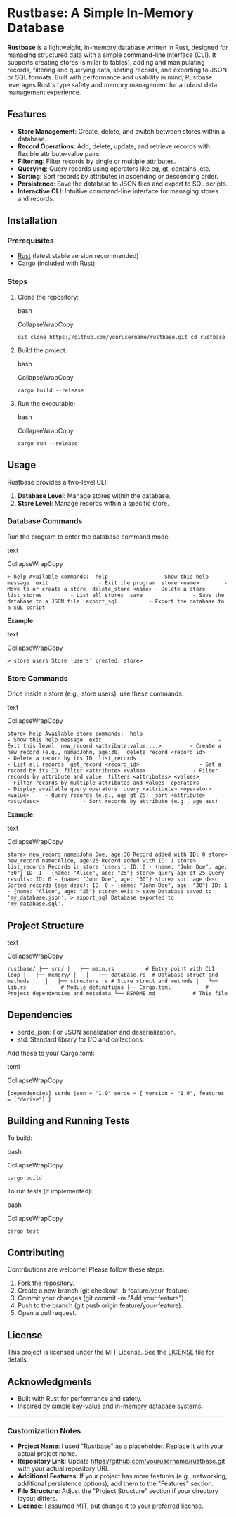 # Rustbase: A Simple In-Memory Database

**Rustbase** is a lightweight, in-memory database written in Rust, designed for managing structured data with a simple command-line interface (CLI). It supports creating stores (similar to tables), adding and manipulating records, filtering and querying data, sorting records, and exporting to JSON or SQL formats. Built with performance and usability in mind, Rustbase leverages Rust's type safety and memory management for a robust data management experience.

## Features

- **Store Management**: Create, delete, and switch between stores within a database.
- **Record Operations**: Add, delete, update, and retrieve records with flexible attribute-value pairs.
- **Filtering**: Filter records by single or multiple attributes.
- **Querying**: Query records using operators like eq, gt, contains, etc.
- **Sorting**: Sort records by attributes in ascending or descending order.
- **Persistence**: Save the database to JSON files and export to SQL scripts.
- **Interactive CLI**: Intuitive command-line interface for managing stores and records.

## Installation

### Prerequisites

- [Rust](https://www.rust-lang.org/tools/install) (latest stable version recommended)
- Cargo (included with Rust)

### Steps

1. Clone the repository:

   bash

   CollapseWrapCopy

   `git clone https://github.com/yourusername/rustbase.git cd rustbase`

2. Build the project:

   bash

   CollapseWrapCopy

   `cargo build --release`

3. Run the executable:

   bash

   CollapseWrapCopy

   `cargo run --release`

## Usage

Rustbase provides a two-level CLI:

1. **Database Level**: Manage stores within the database.
2. **Store Level**: Manage records within a specific store.

### Database Commands

Run the program to enter the database command mode:

text

CollapseWrapCopy

```
> help Available commands:  help                - Show this help message  exit                - Exit the program  store <name>        - Move to or create a store  delete_store <name> - Delete a store  list_stores         - List all stores  save                - Save the database to a JSON file  export_sql          - Export the database to a SQL script
```

**Example**:

text

CollapseWrapCopy

```
> store users Store 'users' created. store>
```

### Store Commands

Once inside a store (e.g., store users), use these commands:

text

CollapseWrapCopy

```
store> help Available store commands:  help                                     - Show this help message  exit                                     - Exit this level  new_record <attribute:value,...>         - Create a new record (e.g., name:John, age:30)  delete_record <record_id>                - Delete a record by its ID  list_records                             - List all records  get_record <record_id>                   - Get a record by its ID  filter <attribute> <value>               - Filter records by attribute and value  filters <attributes> <values>            - Filter records by multiple attributes and values  operators                                - Display available query operators  query <attribute> <operator> <value>     - Query records (e.g., age gt 25)  sort <attribute> <asc/desc>              - Sort records by attribute (e.g., age asc)
```

**Example**:

text

CollapseWrapCopy

```
store> new_record name:John Doe, age:30 Record added with ID: 0 store> new_record name:Alice, age:25 Record added with ID: 1 store> list_records Records in store 'users': ID: 0 - {name: "John Doe", age: "30"} ID: 1 - {name: "Alice", age: "25"} store> query age gt 25 Query results: ID: 0 - {name: "John Doe", age: "30"} store> sort age desc Sorted records (age desc): ID: 0 - {name: "John Doe", age: "30"} ID: 1 - {name: "Alice", age: "25"} store> exit > save Database saved to 'my_database.json'. > export_sql Database exported to 'my_database.sql'.
```

## Project Structure

text

CollapseWrapCopy

```
rustbase/ ├── src/ │   ├── main.rs          # Entry point with CLI loop │   ├── memory/ │   │   ├── database.rs  # Database struct and methods │   │   ├── structure.rs # Store struct and methods │   └── lib.rs           # Module definitions ├── Cargo.toml           # Project dependencies and metadata └── README.md            # This file
```

## Dependencies

- serde_json: For JSON serialization and deserialization.
- std: Standard library for I/O and collections.

Add these to your Cargo.toml:

toml

CollapseWrapCopy

```
[dependencies] serde_json = "1.0" serde = { version = "1.0", features = ["derive"] }
```

## Building and Running Tests

To build:

bash

CollapseWrapCopy

```
cargo build
```

To run tests (if implemented):

bash

CollapseWrapCopy

```
cargo test
```

## Contributing

Contributions are welcome! Please follow these steps:

1. Fork the repository.
2. Create a new branch (git checkout -b feature/your-feature).
3. Commit your changes (git commit -m "Add your feature").
4. Push to the branch (git push origin feature/your-feature).
5. Open a pull request.

## License

This project is licensed under the MIT License. See the [LICENSE](LICENSE) file for details.

## Acknowledgments

- Built with Rust for performance and safety.
- Inspired by simple key-value and in-memory database systems.

------

### Customization Notes

- **Project Name**: I used "Rustbase" as a placeholder. Replace it with your actual project name.
- **Repository Link**: Update https://github.com/yourusername/rustbase.git with your actual repository URL.
- **Additional Features**: If your project has more features (e.g., networking, additional persistence options), add them to the "Features" section.
- **File Structure**: Adjust the "Project Structure" section if your directory layout differs.
- **License**: I assumed MIT, but change it to your preferred license.